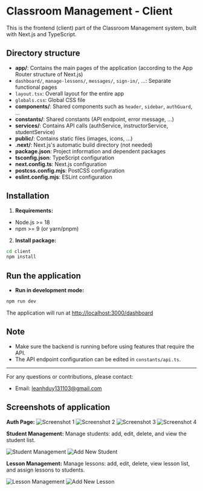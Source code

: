 # Classroom Management - Client

This is the frontend (client) part of the Classroom Management system, built with Next.js and TypeScript.

## Directory structure

- **app/**: Contains the main pages of the application (according to the App Router structure of Next.js)
- `dashboard/`, `manage-lessons/`, `messages/`, `sign-in/`, ...: Separate functional pages
- `layout.tsx`: Overall layout for the entire app
- `globals.css`: Global CSS file
- **components/**: Shared components such as `header`, `sidebar`, `authGuard`, ...
- **constants/**: Shared constants (API endpoint, error message, ...)
- **services/**: Contains API calls (authService, instructorService, studentService)
- **public/**: Contains static files (images, icons, ...)
- **.next/**: Next.js's automatic build directory (not needed)
- **package.json**: Project information and dependent packages
- **tsconfig.json**: TypeScript configuration
- **next.config.ts**: Next.js configuration
- **postcss.config.mjs**: PostCSS configuration
- **eslint.config.mjs**: ESLint configuration

## Installation

1. **Requirements:**

- Node.js >= 18
- npm >= 9 (or yarn/pnpm)

2. **Install package:**

```bash
cd client
npm install
```

## Run the application

- **Run in development mode:**

```bash
npm run dev
```
The application will run at [http://localhost:3000/dashboard](http://localhost:3000/dashboard)

## Note

- Make sure the backend is running before using features that require the API.
- The API endpoint configuration can be edited in `constants/api.ts`.

---

For any questions or contributions, please contact:
- Email: leanhduy131103@gmail.com

## Screenshots of application

**Auth Page:**
![Screenshot 1](https://github.com/user-attachments/assets/a24b8e10-f3e8-4c62-912c-70dcdc8ea73e)
![Screenshot 2](https://github.com/user-attachments/assets/1065c682-cd48-46db-a8ef-a6e14121a356)
![Screenshot 3](https://github.com/user-attachments/assets/eb00796d-bfb3-4748-b487-1e1ae973ca7c)
![Screenshot 4](https://github.com/user-attachments/assets/160b4f78-ac91-42e5-a7e4-acc9d5fab9fb)

**Student Management:**
Manage students: add, edit, delete, and view the student list.

![Student Management](https://github.com/user-attachments/assets/d819fe20-eeec-418f-898b-d5cb25c480af)
![Add New Student](https://github.com/user-attachments/assets/a1835780-649e-449c-971a-ed3dc2c91206)

**Lesson Management:**
Manage lessons: add, edit, delete, view lesson list, and assign lessons to students.

![Lesson Management](https://github.com/user-attachments/assets/b08dd284-3fef-421f-85c4-b69121caa49b)
![Add New Lesson](https://github.com/user-attachments/assets/32eb6f7a-3d72-41f6-b83f-eddae242b938)
